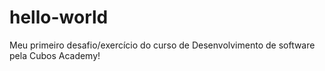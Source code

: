 # hello-world
Meu primeiro desafio/exercício do curso de Desenvolvimento de software pela Cubos Academy! 
